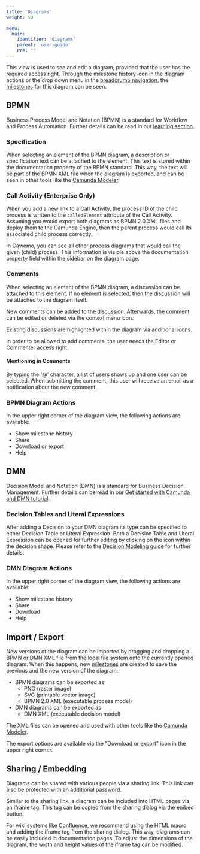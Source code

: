 ```yaml
---
title: 'Diagrams'
weight: 50

menu:
  main:
    identifier: 'diagrams'
    parent: 'user-guide'
    Pre: ""
---
```


This view is used to see and edit a diagram, provided that the user has the required access right. Through the milestone history icon in the diagram actions or the drop down menu in the [breadcrumb navigation](../home#navigation), the [milestones](../milestones) for this diagram can be seen.

## BPMN

Business Process Model and Notation (BPMN) is a standard for Workflow and Process Automation. Further details can be read in our [learning section](https://camunda.com/bpmn).

### Specification

When selecting an element of the BPMN diagram, a description or specification text can be attached to the element. This text is stored within the documentation property of the BPMN standard. This way, the text will be part of the BPMN XML file when the diagram is exported, and can be seen in other tools like the [Camunda Modeler](https://camunda.com/products/modeler).

### Call Activity (Enterprise Only)

When you add a new link to a Call Activity, the process ID of the child process is written to the `calledElement` attribute of the Call Activity. Assuming you would export both diagrams as BPMN 2.0 XML files and deploy them to the Camunda Engine, then the parent process would call its associated child process correctly.

In Cawemo, you can see all other process diagrams that would call the given (child) process. This information is visible above the documentation property field within the sidebar on the diagram page.

### Comments

When selecting an element of the BPMN diagram, a discussion can be attached to this element. If no element is selected, then the discussion will be attached to the diagram itself.

New comments can be added to the discussion. Afterwards, the comment can be edited or deleted via the context menu icon.

Existing discussions are highlighted within the diagram via additional icons.

In order to be allowed to add comments, the user needs the Editor or Commenter [access right](../projects#collaboration-access-rights).

#### Mentioning in Comments

By typing the '@' character, a list of users shows up and one user can be selected. When submitting the comment, this user will receive an email as a notification about the new comment.

### BPMN Diagram Actions

In the upper right corner of the diagram view, the following actions are available:

* Show milestone history
* Share
* Download or export
* Help

## DMN

Decision Model and Notation (DMN) is a standard for Business Decision Management. Further details can be read in our [Get started with Camunda and DMN tutorial](https://docs.camunda.org/get-started/dmn).

### Decision Tables and Literal Expressions

After adding a Decision to your DMN diagram its type can be specified to either Decision Table or Literal Expression. Both a Decision Table and Literal Expression can be opened for further editing by clicking on the icon within the decision shape. Please refer to the [Decision Modeling guide](https://docs.camunda.org/get-started/dmn/model) for further details.

### DMN Diagram Actions

In the upper right corner of the diagram view, the following actions are available:

* Show milestone history
* Share
* Download
* Help

## Import / Export

New versions of the diagram can be imported by dragging and dropping a BPMN or DMN XML file from the local file system onto the currently opened diagram. When this happens, new [milestones](../milestones) are created to save the previous and the new version of the diagram.

* BPMN diagrams can be exported as
  * PNG (raster image)
  * SVG (printable vector image)
  * BPMN 2.0 XML (executable process model)
* DMN diagrams can be exported as
  * DMN XML (executable decision model)

The XML files can be opened and used with other tools like the [Camunda Modeler](https://camunda.com/products/modeler).

The export options are available via the "Download or export" icon in the upper right corner.

## Sharing / Embedding

Diagrams can be shared with various people via a sharing link. This link can also be protected with an additional password.

Similar to the sharing link, a diagram can be included into HTML pages via an iframe tag. This tag can be copied from the sharing dialog via the embed button.

For wiki systems like [Confluence](https://www.atlassian.com/software/confluence), we recommend using the HTML macro and adding the iframe tag from the sharing dialog. This way, diagrams can be easily included in documentation pages. To adjust the dimensions of the diagram, the width and height values of the iframe tag can be modified.
